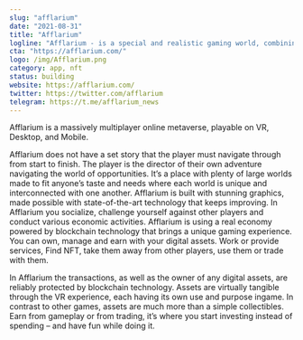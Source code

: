 ```yaml
---
slug: "afflarium"
date: "2021-08-31"
title: "Afflarium"
logline: "Afflarium - is a special and realistic gaming world, combining virtual reality, cryptocurrency, NFT, digital property, the real economy, and a unique gaming experience."
cta: "https://afflarium.com/"
logo: /img/Afflarium.png
category: app, nft
status: building
website: https://afflarium.com/
twitter: https://twitter.com/afflarium
telegram: https://t.me/afflarium_news
---
```


Afflarium is a massively multiplayer online metaverse, playable on VR, Desktop, and Mobile.

Afflarium does not have a set story that the player must navigate through from start to finish. The
player is the director of their own adventure navigating the world of opportunities.
It’s a place with plenty of large worlds made to fit anyone’s taste and needs where each world is
unique and interconnected with one another. Afflarium is built with stunning graphics, made possible
with state-of-the-art technology that keeps improving.
In Afflarium you socialize, challenge yourself against other players and conduct various economic
activities. Afflarium is using a real economy powered by blockchain technology that brings a unique
gaming experience.
You can own, manage and earn with your digital assets. Work or provide services, Find NFT, take
them away from other players, use them or trade with them.

In Afflarium the transactions, as well as the owner of any digital assets, are reliably protected by
blockchain technology.
Assets are virtually tangible through the VR experience, each having its own use and purpose ingame. In contrast to other games, assets are much more than a simple collectibles.
Earn from gameplay or from trading, it’s where you start investing instead of spending – and have
fun while doing it.
